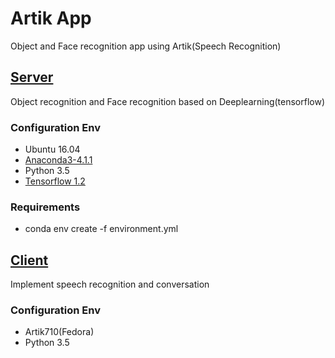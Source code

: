 # Artik App

Object and Face recognition app using Artik(Speech Recognition)


## [Server](https://github.com/yonghankim/artik_app/tree/master/artik_server)

Object recognition and Face recognition based on Deeplearning(tensorflow)

### Configuration Env

- Ubuntu 16.04
- [Anaconda3-4.1.1](http://yongyong-e.tistory.com/8)
- Python 3.5
- [Tensorflow 1.2](http://yongyong-e.tistory.com/10)

### Requirements

- conda env create -f environment.yml


## [Client](https://github.com/yonghankim/artik_app/tree/master/artik_client)

Implement speech recognition and conversation

### Configuration Env

- Artik710(Fedora)
- Python 3.5
